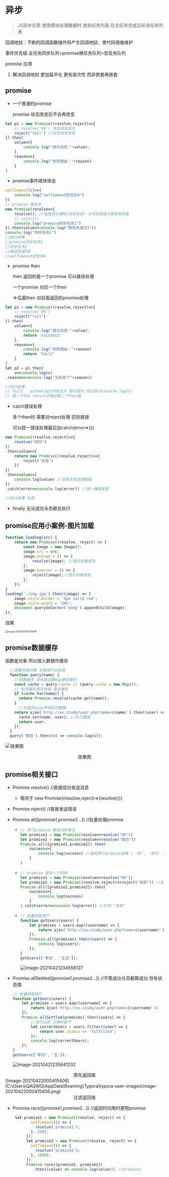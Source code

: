 # 异步

> JS异步实质 使用模块处理数据时 放到任务列表 在主任务完成后轮询任务列表 

回调地狱：不断的回调函数操作将产生回调地狱，使代码很难维护

事件优先级:主任务同步队列>promise微任务队列>宏任务队列

promise 应用

1. 解决回调地狱 更加扁平化  更有层次性 而非嵌套再嵌套 

## promise

- 一个普通的promise 

  promise 状态改变后不会再改变

```js
let p1 = new Promise((resolve,reject)=>{
    // resolve('OK') 状态改变成功
    reject("fail") //状态改变失败
}).then(
    value=>{
        console.log("成功消息:"+value);
    },
    reason=>{
        console.log("失败理由："+reason)
    }
)
```



- promise事件顺序体会

```js
setTimeout(()=>{
    console.log("setTimeout宏任务4")
})
// promise 微任务
new Promise(resolve=>{
    resolve(); //发送成功通知(改变状态) 才将任务放入微任务列表
    // reject()
    console.log("promise同步任务1")
}).then(value=>console.log("微任务成功3"))
console.log("同步任务2")
//执行结果
//promise同步任务1
//同步任务2
//微任务成功3
//setTimeout宏任务4
```

- promise then

  then 返回的是一个promise 可以接续处理 
  
  一个promise 对应一个then
  
  ☆后面then 对前面返回的promise处理

```js
let p1 = new Promise((resolve,reject)=>{
    // resolve('OK')
    reject("fail")
}).then(
    value=>{
        console.log("成功消息:"+value);
        return 'success2' 
    },
    reason=>{
        console.log("失败理由："+reason)
        return 'fail2'
    }
)
let p2 = p1.then(
    v=>console.log(v)
,reason=>console.log("又失败了"+reason))

//执行结果
// fail2   p2then与p1状态无关 默认成功 所以执行console.log(v)
// 第一个the return才能给第二个then值

```

- catch错误处理

  多个then时 需要对reject处理 否则报错 

  可以统一错误处理最后加catch(error=>{})

```js
new Promise((resolve,reject)=>{
    resolve("成功")
})
.then(value=>{
    return new Promise((resolve,reject)=>{
        reject("失败")
    })
})
.then(value=>{
    console.log(value) //没有失败处理报错
})
.catch(error=>console.log(error)) //统一捕捉失败

//执行结果 失败
```

- finally 无论成功与否都会执行

## promise应用小案例-图片加载

```js
function loadimg(src) {
    return new Promise((resolve, reject) => {
        const image = new Image();
        image.src = src;
        image.onload = () => {
            resolve(image); //图片加载成功
        };
        image.onerror = () => {
            reject(image);//图片加载失败
        };
    });
}
loadimg('./img.jpg').then((image) => {
    image.style.border = '5px solid red';
    image.style.width = '50%';
    document.querySelector('body').appendChild(image);
});
```

效果

<img src="C:\Users\QAQWQ\AppData\Roaming\Typora\typora-user-images\image-20210421162249556.png" alt="image-20210421162249556" style="zoom:50%;" />

## promise数据缓存

函数是对象 所以放入数据作缓存

```js
  //函数也是对象 对象就可以存值
  function query(name) {
    //设置缓存 没有就设置map类型缓存
    const cache = query.cache || (query.cache = new Map());
    // 检测缓存是否有值 有走缓存
    if (cache.has(name)) {
      return Promise.resolve(cache.get(name));
    }
      //封装的ajax申请后台数据
    return ajax(`http://xu.study/user.php?name=${name}`).then((user) => {
      cache.set(name, user); //存入键值
      return user;
    });
  }
  query('李四').then((v) => console.log(v));
```

![效果图](C:\Users\QAQWQ\AppData\Roaming\Typora\typora-user-images\image-20210421230710992.png "RUNOOB")

<center>效果图</center>

## promise相关接口

- Promise.resolve() //直接成功发送消息 

  - 等同于 new Promise((resolve,reject)=>{resolve()})

- Promise.reject() //直接发送错误

- Promise.all([promise1,promise2...]) //批量处理promise 

  - ```js
    // 两个promise 都成功的情况
    let promise1 = new Promise(resolve=>resolve("OK"))
    let promise2 = new Promise(resolve=>resolve("成功"))
    Promise.all([promise1,promise2]).then(
        success=>{
            console.log(success) //返回两个promise结果 [ 'OK', '成功' ]
        }
    )
    ```

  - ```js
    // promise 其中一个拒绝
    let promise1 = new Promise(resolve=>resolve("OK"))
    let promise2 = new Promise((resolve,reject)=>reject("失败")) //如果当前promise处理异常则 
    Promise.all([promise1,promise2]).then(
        success=>{
            console.log(success) 
        }
    ).catch(error=>console.log(error)) //打印 "失败"
    ```

  - ```js
    // 批量获取用户
    function getUsers(users) {
        let promises = users.map((username) => {
            return ajax(`http://xu.study/user.php?name=${username}`);
        });
        Promise.all(promises).then((users) => {
            console.log(users);
        });
    }
    getUsers(['李四', '王五']); 
    ```

     ![image-20210421234556127](C:\Users\QAQWQ\AppData\Roaming\Typora\typora-user-images\image-20210421234556127.png)

- Promise.allSettled([promise1,promise2...]) //不管成功与否都算成功 但有状态值

  ```js
  // 批量获取用户
  function getUsers(users) {
      let promises = users.map((username) => {
          return ajax(`http://xu.study/user.php?name=${username}`);
      });
      Promise.allSettled(promises).then((users) => {
          //进行过滤 正确的留下
          let correctUsers = users.filter((user) => {
              return user.status == 'fulfilled';
          });
          console.log(correctUsers);
      });
  }
  getUsers(['李四', '王']);
  ```

  ![image-20210421235641232](C:\Users\QAQWQ\AppData\Roaming\Typora\typora-user-images\image-20210421235641232.png)

<center>原先返回值</center>
![image-20210422000415406](C:\Users\QAQWQ\AppData\Roaming\Typora\typora-user-images\image-20210422000415406.png)

<center>过滤返回值</center>

- Promise.race([promise1,promise2...]) //返回时间用时更短promise

  ```js
   let promise1 = new Promise((resolve, reject) => {
          setTimeout(() => {
            resolve('promise1');
          }, 200);
        });
        let promise2 = new Promise((resolve, reject) => {
          setTimeout(() => {
            resolve('promise2');
          }, 1000);
        });
        Promise.race([promise1, promise2])
           .then((value) => console.log(value)); //promise1
  ```
